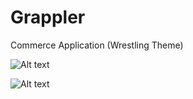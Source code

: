 # Grappler
Commerce Application (Wrestling Theme) 

![Alt text](home.jpg)

![Alt text](moves.jpg)


